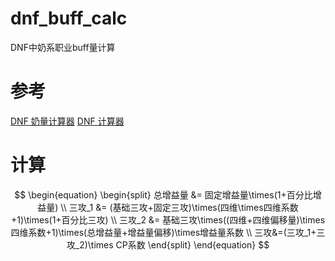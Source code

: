 # dnf_buff_calc
DNF中奶系职业buff量计算

# 参考
[DNF 奶量计算器](https://github.com/Vixiu/count_buff)
[DNF 计算器](https://gitee.com/dcalc/dnfcalculating_110/)

# 计算
$$
\begin{equation}
\begin{split}
总增益量 &= 固定增益量\times(1+百分比增益量) \\
三攻_1 &= (基础三攻+固定三攻)\times(四维\times四维系数+1)\times(1+百分比三攻) \\
三攻_2 &= 基础三攻\times((四维+四维偏移量)\times四维系数+1)\times(总增益量+增益量偏移)\times增益量系数 \\
三攻&=(三攻_1+三攻_2)\times CP系数
\end{split}
\end{equation}
$$
